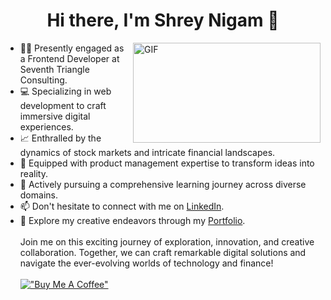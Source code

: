 <h1 align="center"> Hi there, I'm Shrey Nigam 👋</h1>

<img align="right" alt="GIF" src="https://user-images.githubusercontent.com/54352598/178420933-0702e404-13a0-4459-8db4-691aee4a6f14.gif" width="300" height="160" />

- 👨‍💻 Presently engaged as a Frontend Developer at Seventh Triangle Consulting.
- 💻 Specializing in web development to craft immersive digital experiences.
- 📈 Enthralled by the dynamics of stock markets and intricate financial landscapes.
- 🚀 Equipped with product management expertise to transform ideas into reality.
- 🌱 Actively pursuing a comprehensive learning journey across diverse domains.
- 📫 Don't hesitate to connect with me on [LinkedIn](https://www.linkedin.com/in/shrey6162/).
- 🤗 Explore my creative endeavors through my [Portfolio](https://shrey6162.netlify.app/).
<br><br>
  Join me on this exciting journey of exploration, innovation, and creative collaboration. Together, we can craft remarkable digital solutions and navigate the ever-evolving worlds of technology and finance!
  <br><br>
[!["Buy Me A Coffee"](https://www.buymeacoffee.com/assets/img/custom_images/orange_img.png)](https://www.buymeacoffee.com/shreynigam)
